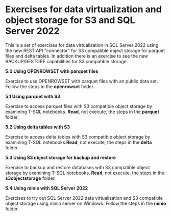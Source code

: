 # Exercises for data virtualization and object storage for S3 and SQL Server 2022

This is a set of exercises for data virtualization in SQL Server 2022 using the new REST API "connector" for S3 compatible object storage for parquet files and delta tables. In addition there is an exercise to see the new BACKUP/RESTORE capabilities for S3 compatible storage.

**5.0 Using OPENROWSET with parquet files**

Exercise to  use OPENROWSET with parquet files with an public data set. Follow the steps in the **openrowset** folder.

**5.1 Using parquet with S3**

Exercise to access parquet files with S3 compatible object storage by examining T-SQL notebooks. **Read**, not execute, the steps in the **parquet** folder.

**5.2 Using delta tables with S3**

Exercise to access delta tables with S3 compatible object storage by examining T-SQL notebooks.**Read**, not execute, the steps in the **delta** folder.

**5.3 Using S3 object storage for backup and restore**

Exercise to backup and restore databases with S3 compatible object storage by examining T-SQL notebooks. **Read**, not execute, the steps in the **s3objectstorage** folder.

**5.4 Using minio with SQL Server 2022**

Exercises to try out SQL Server 2022 data virtualization and S3 compatible object storage using minio server on Windows. Follow the steps in the **minio** folder.